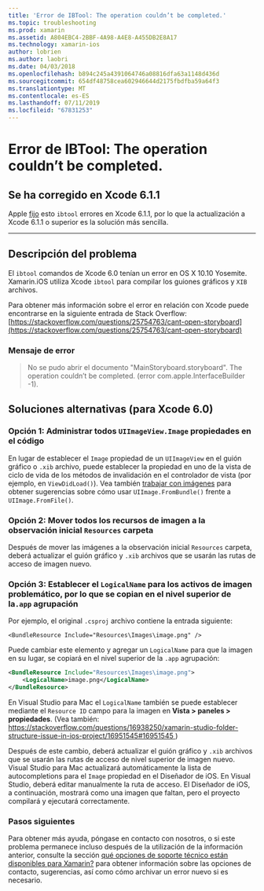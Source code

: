 ```yaml
---
title: 'Error de IBTool: The operation couldn’t be completed.'
ms.topic: troubleshooting
ms.prod: xamarin
ms.assetid: A804EBC4-2BBF-4A98-A4E8-A455DB2E8A17
ms.technology: xamarin-ios
author: lobrien
ms.author: laobri
ms.date: 04/03/2018
ms.openlocfilehash: b894c245a4391064746a08816dfa63a1148d436d
ms.sourcegitcommit: 654df48758cea602946644d2175fbdfba59a64f3
ms.translationtype: MT
ms.contentlocale: es-ES
ms.lasthandoff: 07/11/2019
ms.locfileid: "67831253"
---
```

# <a name="ibtool-error-the-operation-couldnt-be-completed"></a>Error de IBTool: The operation couldn’t be completed.

## <a name="fixed-in-xcode-611"></a>Se ha corregido en Xcode 6.1.1

Apple [fijo](https://developer.apple.com/library/content/documentation/Xcode/Conceptual/RN-Xcode-Archive/Chapters/xc6_release_notes.html#//apple_ref/doc/uid/TP40016994-CH4-SW1) esto `ibtool` errores en Xcode 6.1.1, por lo que la actualización a Xcode 6.1.1 o superior es la solución más sencilla.

* * *

## <a name="description-of-the-problem"></a>Descripción del problema

El `ibtool` comandos de Xcode 6.0 tenían un error en OS X 10.10 Yosemite. Xamarin.iOS utiliza Xcode `ibtool` para compilar los guiones gráficos y `XIB` archivos.

Para obtener más información sobre el error en relación con Xcode puede encontrarse en la siguiente entrada de Stack Overflow: [https://stackoverflow.com/questions/25754763/cant-open-storyboard](https://stackoverflow.com/questions/25754763/cant-open-storyboard)

### <a name="error-message"></a>Mensaje de error

> No se pudo abrir el documento "MainStoryboard.storyboard". The operation couldn’t be completed. (error com.apple.InterfaceBuilder -1).

## <a name="workarounds-for-xcode-60"></a>Soluciones alternativas (para Xcode 6.0)

### <a name="option-1-manage-all-uiimageviewimage-properties-in-code"></a>Opción 1: Administrar todos `UIImageView.Image` propiedades en el código

En lugar de establecer el `Image` propiedad de un `UIImageView` en el guión gráfico o `.xib` archivo, puede establecer la propiedad en uno de la vista de ciclo de vida de los métodos de invalidación en el controlador de vista (por ejemplo, en `ViewDidLoad()`). Vea también [trabajar con imágenes](~/ios/app-fundamentals/images-icons/index.md) para obtener sugerencias sobre cómo usar `UIImage.FromBundle()` frente a `UIImage.FromFile()`.

### <a name="option-2-move-all-of-the-image-resources-to-the-top-level-resources-folder"></a>Opción 2: Mover todos los recursos de imagen a la observación inicial `Resources` carpeta

Después de mover las imágenes a la observación inicial `Resources` carpeta, deberá actualizar el guión gráfico y `.xib` archivos que se usarán las rutas de acceso de imagen nuevo.

### <a name="option-3-set-the-logicalname-for-any-problematic-image-assets-so-they-are-copied-to-the-top-level-of-theapp-bundle"></a>Opción 3: Establecer el `LogicalName` para los activos de imagen problemático, por lo que se copian en el nivel superior de la`.app` agrupación

Por ejemplo, el original `.csproj` archivo contiene la entrada siguiente:

`<BundleResource Include="Resources\Images\image.png" />`

Puede cambiar este elemento y agregar un `LogicalName` para que la imagen en su lugar, se copiará en el nivel superior de la `.app` agrupación:

```xml
<BundleResource Include="Resources\Images\image.png">
    <LogicalName>image.png</LogicalName>
</BundleResource>
```

En Visual Studio para Mac el `LogicalName` también se puede establecer mediante el `Resource ID` campo para la imagen en **Vista > paneles > propiedades**. (Vea también: [ https://stackoverflow.com/questions/16938250/xamarin-studio-folder-structure-issue-in-ios-project/16951545#16951545 ](https://stackoverflow.com/questions/16938250/xamarin-studio-folder-structure-issue-in-ios-project/16951545#16951545))

Después de este cambio, deberá actualizar el guión gráfico y `.xib` archivos que se usarán las rutas de acceso de nivel superior de imagen nuevo. Visual Studio para Mac actualizará automáticamente la lista de autocompletions para el `Image` propiedad en el Diseñador de iOS. En Visual Studio, deberá editar manualmente la ruta de acceso. El Diseñador de iOS, a continuación, mostrará como una imagen que faltan, pero el proyecto compilará y ejecutará correctamente.

### <a name="next-steps"></a>Pasos siguientes

Para obtener más ayuda, póngase en contacto con nosotros, o si este problema permanece incluso después de la utilización de la información anterior, consulte la sección [qué opciones de soporte técnico están disponibles para Xamarin?](~/cross-platform/troubleshooting/support-options.md) para obtener información sobre las opciones de contacto, sugerencias, así como cómo archivar un error nuevo si es necesario. 

